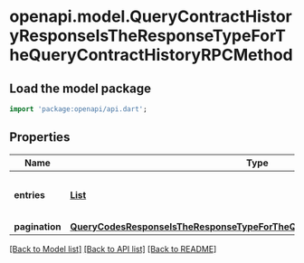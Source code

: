 # openapi.model.QueryContractHistoryResponseIsTheResponseTypeForTheQueryContractHistoryRPCMethod

## Load the model package
```dart
import 'package:openapi/api.dart';
```

## Properties
Name | Type | Description | Notes
------------ | ------------- | ------------- | -------------
**entries** | [**List<QueryContractHistoryResponseIsTheResponseTypeForTheQueryContractHistoryRPCMethodEntriesInner>**](QueryContractHistoryResponseIsTheResponseTypeForTheQueryContractHistoryRPCMethodEntriesInner.md) |  | [optional] [default to const []]
**pagination** | [**QueryCodesResponseIsTheResponseTypeForTheQueryCodesRPCMethodPagination**](QueryCodesResponseIsTheResponseTypeForTheQueryCodesRPCMethodPagination.md) |  | [optional] 

[[Back to Model list]](../README.md#documentation-for-models) [[Back to API list]](../README.md#documentation-for-api-endpoints) [[Back to README]](../README.md)


